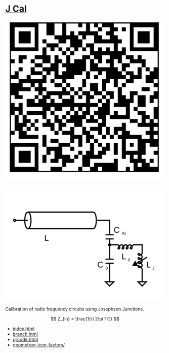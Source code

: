 # [J Cal](github.com/LafeLabs/jcal)

![](qrcode.png)

![](graphics/jpa-coax.svg)

Calibration of radio frequency circuits using Josephson Junctions.

$$
Z_{in} = \frac{1}{i 2\pi f C}
$$


 - [index.html](index.html)
 - [branch.html](branch.html)
 - [qrcode.html](qrcode.html)
 - [geometron-icon-factory/](geometron-icon-factory/)